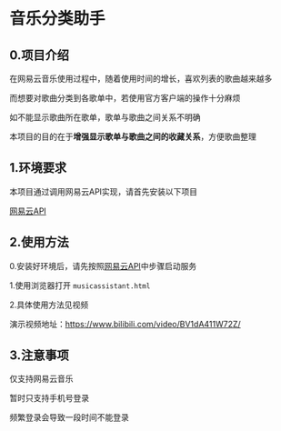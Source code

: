 # 音乐分类助手

## 0.项目介绍

在网易云音乐使用过程中，随着使用时间的增长，喜欢列表的歌曲越来越多

而想要对歌曲分类到各歌单中，若使用官方客户端的操作十分麻烦

如不能显示歌曲所在歌单，歌单与歌曲之间关系不明确

本项目的目的在于**增强显示歌单与歌曲之间的收藏关系**，方便歌曲整理

## 1.环境要求

本项目通过调用网易云API实现，请首先安装以下项目

[网易云API](https://github.com/Binaryify/NeteaseCloudMusicApi)

## 2.使用方法

0.安装好环境后，请先按照[网易云API](https://github.com/Binaryify/NeteaseCloudMusicApi)中步骤启动服务

1.使用浏览器打开 `musicassistant.html`

2.具体使用方法见视频

演示视频地址：https://www.bilibili.com/video/BV1dA411W72Z/

## 3.注意事项

仅支持网易云音乐

暂时只支持手机号登录

频繁登录会导致一段时间不能登录